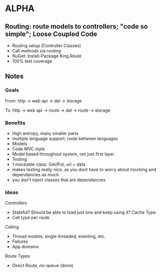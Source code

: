 ALPHA
========

## Routing: route models to controllers; "code so simple"; Loose Coupled Code

+ Routing setup (Controller Classes)
+ Call methods via routing
+ NuGet: Install-Package King.Route
+ 100% test coverage

## Notes

### Goals
From: http -> web api -> dal -> storage

To: http -> web api -> route -> dal -> route -> storage

### Benefits
+ High entropy, many smaller parts
+ multiple language support; route between languages
+ Models
 + Code MVC style
 + Model based throughout system, not just first layer
+ Testing
 + 1 mockable class: Get/Put, url + data
 + makes testing really nice, as you dont have to worry about mocking and dependancies as much
 + you don't inject classes that are dependancies

### Ideas
Controllers
+ Stateful? Should be able to load just one and keep using it? Cache Type.
+ Call type per route

Calling
+ Thread models, single threaded, eventing, etc.
+ Failures
+ App domains

Route Types
+ Direct Route, no-queue (done)